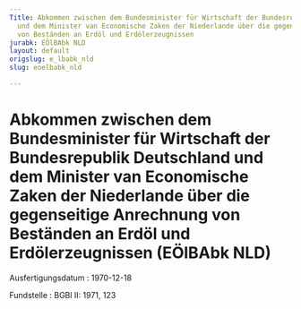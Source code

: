 ```yaml
---
Title: Abkommen zwischen dem Bundesminister für Wirtschaft der Bundesrepublik Deutschland
  und dem Minister van Economische Zaken der Niederlande über die gegenseitige Anrechnung
  von Beständen an Erdöl und Erdölerzeugnissen
jurabk: EÖlBAbk NLD
layout: default
origslug: e_lbabk_nld
slug: eoelbabk_nld

---
```


# Abkommen zwischen dem Bundesminister für Wirtschaft der Bundesrepublik Deutschland und dem Minister van Economische Zaken der Niederlande über die gegenseitige Anrechnung von Beständen an Erdöl und Erdölerzeugnissen (EÖlBAbk NLD)

Ausfertigungsdatum
:   1970-12-18

Fundstelle
:   BGBl II: 1971, 123

